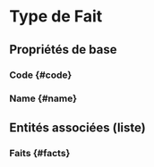 <!--- THIS FILE IS GENERATED PLEASE DO NOT EDIT IT DIRECTLY --->
# Type de Fait



## Propriétés de base

### Code {#code}
        

### Name {#name}
        




## Entités associées (liste)

### Faits {#facts}
        




